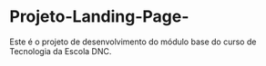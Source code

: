 # Projeto-Landing-Page-
Este é o projeto de desenvolvimento do módulo base do curso de Tecnologia da Escola DNC.
